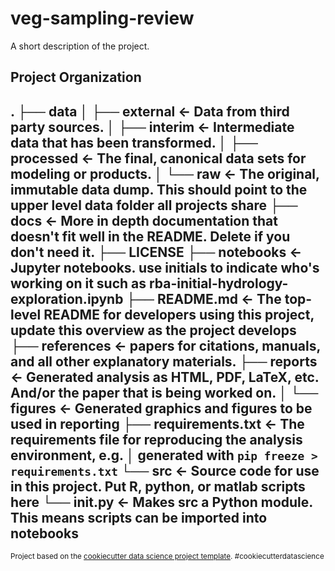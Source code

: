 veg-sampling-review
==============================

A short description of the project.

Project Organization
------------
.
├── data
│   ├── external       <- Data from third party sources.
│   ├── interim        <- Intermediate data that has been transformed.
│   ├── processed      <- The final, canonical data sets for modeling or products.
│   └── raw            <- The original, immutable data dump. This should point to the upper level data folder all projects share
├── docs               <- More in depth documentation that doesn't fit well in the README. Delete if you don't need it.
├── LICENSE
├── notebooks          <- Jupyter notebooks. use initials to indicate who's working on it such as rba-initial-hydrology-exploration.ipynb
├── README.md          <- The top-level README for developers using this project, update this overview as the project develops
├── references         <- papers for citations, manuals, and all other explanatory materials.
├── reports            <- Generated analysis as HTML, PDF, LaTeX, etc. And/or the paper that is being worked on.
│   └── figures        <- Generated graphics and figures to be used in reporting
├── requirements.txt   <- The requirements file for reproducing the analysis environment, e.g.    │                         generated with `pip freeze > requirements.txt`
└── src                <- Source code for use in this project. Put R, python, or matlab scripts here
    └── __init__.py    <- Makes src a Python module. This means scripts can be imported into notebooks
--------

<p><small>Project based on the <a target="_blank" href="https://drivendata.github.io/cookiecutter-data-science/">cookiecutter data science project template</a>. #cookiecutterdatascience</small></p>

